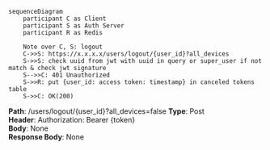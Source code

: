 ```mermaid
sequenceDiagram
    participant C as Client  
    participant S as Auth Server
    participant R as Redis

	Note over C, S: logout
	C->>S: https://x.x.x.x/users/logout/{user_id}?all_devices
	S->>S: check uuid from jwt with uuid in query or super_user if not match & check jwt signature
	S-->>C: 401 Unauthorized
	S->>R: put {user_id: access token: timestamp} in canceled tokens table
	S->>C: OK(200)
```

**Path**: /users/logout/{user_id}?all_devices=false
**Type**: Post  
**Header**: Authorization: Bearer {token}  
**Body**: None  
**Response Body**: None  